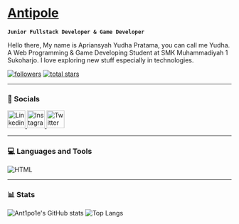 # <a href=https://ant1po1e.vercel.app>Antipole</a>

**`Junior Fullstack Developer & Game Developer`**

Hello there, My name is Apriansyah Yudha Pratama, you can call me Yudha. A Web Programming & Game Developing Student at SMK Muhammadiyah 1 Sukoharjo. I love exploring new stuff especially in technologies.

   <p align="left">
      <a href="https://github.com/ant1po1e?tab=followers">
         <img alt="followers" title="Follow me on Github" src="https://custom-icon-badges.demolab.com/github/followers/ant1po1e?color=236ad3&labelColor=1155ba&style=for-the-badge&logo=person-    add&label=Follow&logoColor=white"/></a>
      <a href="https://github.com/ant1po1e?tab=repositories&sort=stargazers">
         <img alt="total stars" title="Total stars on GitHub" src="https://custom-icon-badges.demolab.com/github/stars/ant1po1e?color=55960c&style=for-the-badge&labelColor=488207&logo=star"/></a>
   </p>

---

### 📱 Socials

<p align="left">
   <a href="https://www.linkedin.com/in/yudha-pratama-805795265" target="blank">
      <img alt="Linkedin" src="https://icongr.am/fontawesome/linkedin.svg?size=64&color=ffffff" width="40" />
   </a>
   <a href="https://instagram.com/_ant1po1e" target="blank">
      <img alt="Instagram" src="https://icongr.am/fontawesome/instagram.svg?size=64&color=ffffff" width="40" />
   </a>
   <a href="https://twitter.com/apolantipole" target="blank">
      <img alt="Twitter" src="https://icongr.am/fontawesome/twitter.svg?size=64&color=ffffff" width="40" />
   </a>
</p>

---

### 💻 Languages and Tools

<img align="left" alt="HTML" src="https://cdn.discordapp.com/attachments/841680616591196160/1172372007560679424/asd_1.png?ex=65601384&is=654d9e84&hm=068bfa85a79657f3431cc591f53b0d1191507ddc39a1ae88328ede0c6c316d53&" />
<br />

---

### 📊 Stats

![Ant1po1e's GitHub stats](https://github-readme-stats.vercel.app/api?username=ant1po1e&show_icons=true&theme=transparent)
![Top Langs](https://github-readme-stats.vercel.app/api/top-langs/?username=ant1po1e&layout=compact&theme=transparent)
